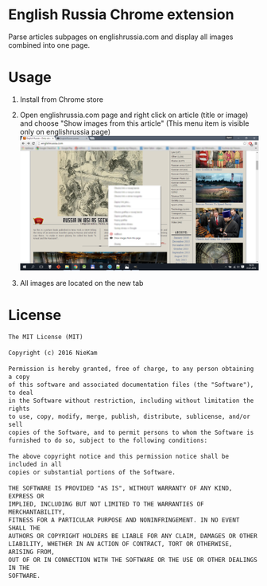 # English Russia Chrome extension

Parse articles subpages on englishrussia.com and display all images combined into one page.

# Usage

1. Install from Chrome store

2. Open englishrussia.com page and right click on article (title or image) and choose "Show images from this article"
(This menu item is visible only on englishrussia page)
![Menu](screenshots/menu.png)

3. All images are located on the new tab

# License
```
The MIT License (MIT)

Copyright (c) 2016 NieKam

Permission is hereby granted, free of charge, to any person obtaining a copy
of this software and associated documentation files (the "Software"), to deal
in the Software without restriction, including without limitation the rights
to use, copy, modify, merge, publish, distribute, sublicense, and/or sell
copies of the Software, and to permit persons to whom the Software is
furnished to do so, subject to the following conditions:

The above copyright notice and this permission notice shall be included in all
copies or substantial portions of the Software.

THE SOFTWARE IS PROVIDED "AS IS", WITHOUT WARRANTY OF ANY KIND, EXPRESS OR
IMPLIED, INCLUDING BUT NOT LIMITED TO THE WARRANTIES OF MERCHANTABILITY,
FITNESS FOR A PARTICULAR PURPOSE AND NONINFRINGEMENT. IN NO EVENT SHALL THE
AUTHORS OR COPYRIGHT HOLDERS BE LIABLE FOR ANY CLAIM, DAMAGES OR OTHER
LIABILITY, WHETHER IN AN ACTION OF CONTRACT, TORT OR OTHERWISE, ARISING FROM,
OUT OF OR IN CONNECTION WITH THE SOFTWARE OR THE USE OR OTHER DEALINGS IN THE
SOFTWARE.
```

[here]: https://chrome.google.com/webstore
